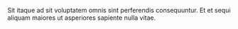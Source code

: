 Sit itaque ad sit voluptatem omnis sint perferendis consequuntur. Et et sequi aliquam maiores ut asperiores sapiente nulla vitae.